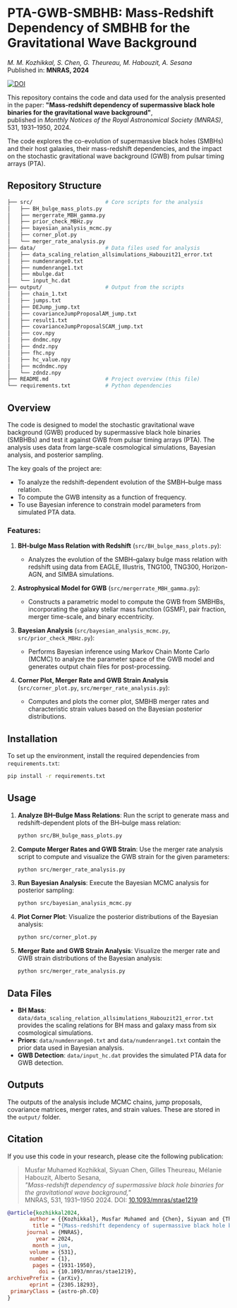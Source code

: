 # PTA-GWB-SMBHB: Mass-Redshift Dependency of SMBHB for the Gravitational Wave Background
*M. M. Kozhikkal, S. Chen, G. Theureau, M. Habouzit, A. Sesana*  
Published in: **MNRAS, 2024**  

[![DOI](https://img.shields.io/badge/DOI-10.1093/mnras/stae1219-blue)](https://doi.org/10.1093/mnras/stae1219)


This repository contains the code and data used for the analysis presented in the paper:
**"Mass-redshift dependency of supermassive black hole binaries for the gravitational wave background"**,  
published in *Monthly Notices of the Royal Astronomical Society (MNRAS)*, 531, 1931–1950, 2024.

The code explores the co-evolution of supermassive black holes (SMBHs) and their host galaxies, their mass-redshift dependencies, and the impact on the stochastic gravitational wave background (GWB) from pulsar timing arrays (PTA).


## Repository Structure

```bash
├── src/                       # Core scripts for the analysis
│   ├── BH_bulge_mass_plots.py
│   ├── mergerrate_MBH_gamma.py
│   ├── prior_check_MBHz.py
│   ├── bayesian_analysis_mcmc.py
│   ├── corner_plot.py
│   └── merger_rate_analysis.py
├── data/                      # Data files used for analysis
│   ├── data_scaling_relation_allsimulations_Habouzit21_error.txt
│   ├── numdenrange0.txt
│   ├── numdenrange1.txt
│   ├── mbulge.dat
│   └── input_hc.dat
├── output/                    # Output from the scripts
│   ├── chain_1.txt
│   ├── jumps.txt
│   ├── DEJump_jump.txt
│   ├── covarianceJumpProposalAM_jump.txt
│   ├── result1.txt
│   ├── covarianceJumpProposalSCAM_jump.txt
│   ├── cov.npy
│   ├── dndmc.npy
│   ├── dndz.npy
│   ├── fhc.npy
│   ├── hc_value.npy
│   ├── mcdndmc.npy
│   └── zdndz.npy
├── README.md                  # Project overview (this file)
└── requirements.txt           # Python dependencies
```

## Overview

The code is designed to model the stochastic gravitational wave background (GWB) produced by supermassive black hole binaries (SMBHBs) and test it against GWB from pulsar timing arrays (PTA). The analysis uses data from large-scale cosmological simulations, Bayesian analysis, and posterior sampling.

The key goals of the project are:
- To analyze the redshift-dependent evolution of the SMBH–bulge mass relation.
- To compute the GWB intensity as a function of frequency.
- To use Bayesian inference to constrain model parameters from simulated PTA data.

### Features:
1. **BH-bulge Mass Relation with Redshift** (`src/BH_bulge_mass_plots.py`): 
   - Analyzes the evolution of the SMBH–galaxy bulge mass relation with redshift using data from EAGLE, Illustris, TNG100, TNG300, Horizon-AGN, and SIMBA simulations.
   
2. **Astrophysical Model for GWB** (`src/mergerrate_MBH_gamma.py`): 
   - Constructs a parametric model to compute the GWB from SMBHBs, incorporating the galaxy stellar mass function (GSMF), pair fraction, merger time-scale, and binary eccentricity.
   
3. **Bayesian Analysis** (`src/bayesian_analysis_mcmc.py`, `src/prior_check_MBHz.py`): 
   - Performs Bayesian inference using Markov Chain Monte Carlo (MCMC) to analyze the parameter space of the GWB model and generates output chain files for post-processing.

4. **Corner Plot, Merger Rate and GWB Strain Analysis** (`src/corner_plot.py`, `src/merger_rate_analysis.py`): 
   - Computes and plots the corner plot, SMBHB merger rates and characteristic strain values based on the Bayesian posterior distributions.

## Installation

To set up the environment, install the required dependencies from `requirements.txt`:

```bash
pip install -r requirements.txt
```

## Usage

1. **Analyze BH–Bulge Mass Relations**:
   Run the script to generate mass and redshift-dependent plots of the BH–bulge mass relation:

   ```bash
   python src/BH_bulge_mass_plots.py
   ```

2. **Compute Merger Rates and GWB Strain**:
   Use the merger rate analysis script to compute and visualize the GWB strain for the given parameters:

   ```bash
   python src/merger_rate_analysis.py
   ```

3. **Run Bayesian Analysis**:
   Execute the Bayesian MCMC analysis for posterior sampling:

   ```bash
   python src/bayesian_analysis_mcmc.py
   ```

4. **Plot Corner Plot**:
   Visualize the posterior distributions of the Bayesian analysis:

   ```bash
   python src/corner_plot.py
   ```

5. **Merger Rate and GWB Strain Analysis**:
   Visualize the merger rate and GWB strain distributions of the Bayesian analysis:

   ```bash
   python src/merger_rate_analysis.py
   ```

## Data Files

- **BH Mass**: `data/data_scaling_relation_allsimulations_Habouzit21_error.txt` provides the scaling relations for BH mass and galaxy mass from six cosmological simulations.
- **Priors**: `data/numdenrange0.txt` and `data/numdenrange1.txt` contain the prior data used in Bayesian analysis.
- **GWB Detection**: `data/input_hc.dat` provides the simulated PTA data for GWB detection.

## Outputs

The outputs of the analysis include MCMC chains, jump proposals, covariance matrices, merger rates, and strain values. These are stored in the `output/` folder.

## Citation

If you use this code in your research, please cite the following publication:

> Musfar Muhamed Kozhikkal, Siyuan Chen, Gilles Theureau, Mélanie Habouzit, Alberto Sesana,  
> *"Mass-redshift dependency of supermassive black hole binaries for the gravitational wave background,"*  
> MNRAS, 531, 1931–1950 2024. DOI: [10.1093/mnras/stae1219](https://doi.org/10.1093/mnras/stae1219)

```bibtex
@article{kozhikkal2024,
       author = {{Kozhikkal}, Musfar Muhamed and {Chen}, Siyuan and {Theureau}, Gilles and {Habouzit}, M{\'e}lanie and {Sesana}, Alberto},
        title = "{Mass-redshift dependency of supermassive black hole binaries for the gravitational wave background}",
      journal = {MNRAS},
         year = 2024,
        month = jun,
       volume = {531},
       number = {1},
        pages = {1931-1950},
          doi = {10.1093/mnras/stae1219},
archivePrefix = {arXiv},
       eprint = {2305.18293},
 primaryClass = {astro-ph.CO}
}
```
